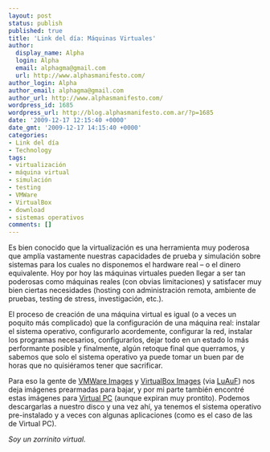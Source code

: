 ```yaml
---
layout: post
status: publish
published: true
title: 'Link del día: Máquinas Virtuales'
author:
  display_name: Alpha
  login: Alpha
  email: alphagma@gmail.com
  url: http://www.alphasmanifesto.com/
author_login: Alpha
author_email: alphagma@gmail.com
author_url: http://www.alphasmanifesto.com/
wordpress_id: 1685
wordpress_url: http://blog.alphasmanifesto.com.ar/?p=1685
date: '2009-12-17 12:15:40 +0000'
date_gmt: '2009-12-17 14:15:40 +0000'
categories:
- Link del día
- Technology
tags:
- virtualización
- máquina virtual
- simulación
- testing
- VMWare
- VirtualBox
- download
- sistemas operativos
comments: []
---
```


Es bien conocido que la virtualización es una herramienta muy poderosa que amplía vastamente nuestras capacidades de prueba y simulación sobre sistemas para los cuales no disponemos el hardware real &ndash; o el dinero equivalente. Hoy por hoy las máquinas virtuales pueden llegar a ser tan poderosas como máquinas reales (con obvias limitaciones) y satisfacer muy bien ciertas necesidades (hosting con administración remota, ambiente de pruebas, testing de stress, investigación, etc.).

El proceso de creación de una máquina virtual es igual (o a veces un poquito más complicado) que la configuración de una máquina real: instalar el sistema operativo, configurarlo acordemente, configurar la red, instalar los programas necesarios, configurarlos, dejar todo en un estado lo más performante posible y finalmente, algún retoque final que querramos, y sabemos que solo el sistema operativo ya puede tomar un buen par de horas que no quisiéramos tener que sacrificar.

Para eso la gente de [VMWare Images](http://www.thoughtpolice.co.uk/vmware/) y [VirtualBox Images](http://virtualbox.wordpress.com/images/) (via [LuAuF](http://luauf.com/2009/10/16/imagenes-de-maquinas-virtuales-para-vmware-y-virtualbox/)) nos deja imágenes prearmadas para bajar, y por mi parte también encontré estas imágenes para [Virtual PC](http://www.microsoft.com/downloads/details.aspx?FamilyID=21eabb90-958f-4b64-b5f1-73d0a413c8ef) (aunque expiran muy prontito). Podemos descargarlas a nuestro disco y una vez ahí, ya tenemos el sistema operativo pre-instalado y a veces con algunas aplicaciones (como es el caso de las de Virtual PC).

_Soy un zorrinito virtual._
